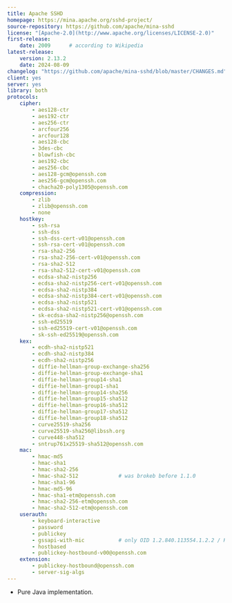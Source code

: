 ```yaml
---
title: Apache SSHD
homepage: https://mina.apache.org/sshd-project/
source-repository: https://github.com/apache/mina-sshd
license: "[Apache-2.0](http://www.apache.org/licenses/LICENSE-2.0)"
first-release:
    date: 2009      # according to Wikipedia
latest-release:
    version: 2.13.2
    date: 2024-08-09
changelog: "https://github.com/apache/mina-sshd/blob/master/CHANGES.md"
client: yes
server: yes
library: both
protocols:
    cipher:
        - aes128-ctr
        - aes192-ctr
        - aes256-ctr
        - arcfour256
        - arcfour128
        - aes128-cbc
        - 3des-cbc
        - blowfish-cbc
        - aes192-cbc
        - aes256-cbc
        - aes128-gcm@openssh.com
        - aes256-gcm@openssh.com
        - chacha20-poly1305@openssh.com
    compression:
        - zlib
        - zlib@openssh.com
        - none
    hostkey:
        - ssh-rsa
        - ssh-dss
        - ssh-dss-cert-v01@openssh.com
        - ssh-rsa-cert-v01@openssh.com
        - rsa-sha2-256
        - rsa-sha2-256-cert-v01@openssh.com
        - rsa-sha2-512
        - rsa-sha2-512-cert-v01@openssh.com
        - ecdsa-sha2-nistp256
        - ecdsa-sha2-nistp256-cert-v01@openssh.com
        - ecdsa-sha2-nistp384
        - ecdsa-sha2-nistp384-cert-v01@openssh.com
        - ecdsa-sha2-nistp521
        - ecdsa-sha2-nistp521-cert-v01@openssh.com
        - sk-ecdsa-sha2-nistp256@openssh.com
        - ssh-ed25519
        - ssh-ed25519-cert-v01@openssh.com
        - sk-ssh-ed25519@openssh.com
    kex:
        - ecdh-sha2-nistp521
        - ecdh-sha2-nistp384
        - ecdh-sha2-nistp256
        - diffie-hellman-group-exchange-sha256
        - diffie-hellman-group-exchange-sha1
        - diffie-hellman-group14-sha1
        - diffie-hellman-group1-sha1
        - diffie-hellman-group14-sha256
        - diffie-hellman-group15-sha512
        - diffie-hellman-group16-sha512
        - diffie-hellman-group17-sha512
        - diffie-hellman-group18-sha512
        - curve25519-sha256
        - curve25519-sha256@libssh.org
        - curve448-sha512
        - sntrup761x25519-sha512@openssh.com
    mac:
        - hmac-md5
        - hmac-sha1
        - hmac-sha2-256
        - hmac-sha2-512             # was brokeb before 1.1.0
        - hmac-sha1-96
        - hmac-md5-96
        - hmac-sha1-etm@openssh.com
        - hmac-sha2-256-etm@openssh.com
        - hmac-sha2-512-etm@openssh.com
    userauth:
        - keyboard-interactive
        - password
        - publickey
        - gssapi-with-mic           # only OID 1.2.840.113554.1.2.2 / Kerberos
        - hostbased
        - publickey-hostbound-v00@openssh.com
    extension:
        - publickey-hostbound@openssh.com
        - server-sig-algs
---
```

* Pure Java implementation.
